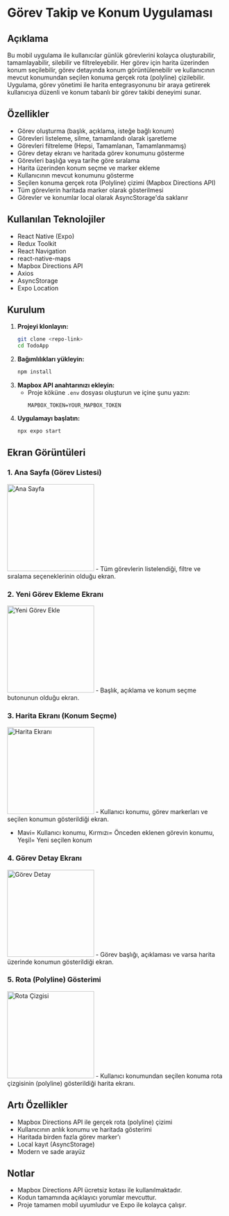 # Görev Takip ve Konum Uygulaması

## Açıklama
Bu mobil uygulama ile kullanıcılar günlük görevlerini kolayca oluşturabilir, tamamlayabilir, silebilir ve filtreleyebilir. Her görev için harita üzerinden konum seçilebilir, görev detayında konum görüntülenebilir ve kullanıcının mevcut konumundan seçilen konuma gerçek rota (polyline) çizilebilir.  
Uygulama, görev yönetimi ile harita entegrasyonunu bir araya getirerek kullanıcıya düzenli ve konum tabanlı bir görev takibi deneyimi sunar.

## Özellikler
- Görev oluşturma (başlık, açıklama, isteğe bağlı konum)
- Görevleri listeleme, silme, tamamlandı olarak işaretleme
- Görevleri filtreleme (Hepsi, Tamamlanan, Tamamlanmamış)
- Görev detay ekranı ve haritada görev konumunu gösterme
- Görevleri başlığa veya tarihe göre sıralama
- Harita üzerinden konum seçme ve marker ekleme
- Kullanıcının mevcut konumunu gösterme
- Seçilen konuma gerçek rota (Polyline) çizimi (Mapbox Directions API)
- Tüm görevlerin haritada marker olarak gösterilmesi
- Görevler ve konumlar local olarak AsyncStorage'da saklanır

## Kullanılan Teknolojiler
- React Native (Expo)
- Redux Toolkit
- React Navigation
- react-native-maps
- Mapbox Directions API
- Axios
- AsyncStorage
- Expo Location

## Kurulum
1. **Projeyi klonlayın:**
   ```sh
   git clone <repo-link>
   cd TodoApp
   ```
2. **Bağımlılıkları yükleyin:**
   ```sh
   npm install
   ```
3. **Mapbox API anahtarınızı ekleyin:**
   - Proje köküne `.env` dosyası oluşturun ve içine şunu yazın:
     ```
     MAPBOX_TOKEN=YOUR_MAPBOX_TOKEN
     ```
4. **Uygulamayı başlatın:**
   ```sh
   npx expo start
   ```

## Ekran Görüntüleri

### 1. Ana Sayfa (Görev Listesi)
<img src="screenshots/home.jpg" alt="Ana Sayfa" width="200"/>
- Tüm görevlerin listelendiği, filtre ve sıralama seçeneklerinin olduğu ekran.

### 2. Yeni Görev Ekleme Ekranı
<img src="screenshots/add-task.jpg" alt="Yeni Görev Ekle" width="200"/>
- Başlık, açıklama ve konum seçme butonunun olduğu ekran.

### 3. Harita Ekranı (Konum Seçme)
<img src="screenshots/map.jpg" alt="Harita Ekranı" width="200"/>
- Kullanıcı konumu, görev markerları ve seçilen konumun gösterildiği ekran.
  
- Mavi= Kullanıcı konumu, Kırmızı= Önceden eklenen görevin konumu, Yeşil= Yeni seçilen konum

### 4. Görev Detay Ekranı
<img src="screenshots/detail.jpg" alt="Görev Detay" width="200"/>
- Görev başlığı, açıklaması ve varsa harita üzerinde konumun gösterildiği ekran.

### 5. Rota (Polyline) Gösterimi
<img src="screenshots/polyline.jpg" alt="Rota Çizgisi" width="200"/>
- Kullanıcı konumundan seçilen konuma rota çizgisinin (polyline) gösterildiği harita ekranı.


## Artı Özellikler
- Mapbox Directions API ile gerçek rota (polyline) çizimi
- Kullanıcının anlık konumu ve haritada gösterimi
- Haritada birden fazla görev marker'ı
- Local kayıt (AsyncStorage)
- Modern ve sade arayüz

## Notlar
- Mapbox Directions API ücretsiz kotası ile kullanılmaktadır.
- Kodun tamamında açıklayıcı yorumlar mevcuttur.
- Proje tamamen mobil uyumludur ve Expo ile kolayca çalışır.
